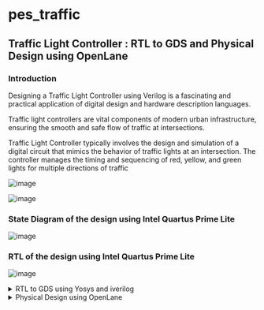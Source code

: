 # pes_traffic

## Traffic Light Controller : RTL to GDS and Physical Design using OpenLane 

  
### Introduction

Designing a Traffic Light Controller using Verilog is a fascinating and practical application of digital design and hardware description languages. 

Traffic light controllers are vital components of modern urban infrastructure, ensuring the smooth and safe flow of traffic at intersections.

Traffic Light Controller typically involves the design and simulation of a digital circuit that mimics the behavior of traffic lights at an intersection. The controller manages the timing and sequencing of red, yellow, and green lights for 
multiple directions of traffic

![image](https://github.com/AzeemRG/pes_traffic/assets/128957056/0966d48d-e74a-4d8a-9eec-5d876df75b25)

![image](https://github.com/AzeemRG/pes_traffic/assets/128957056/6d5a2633-e26a-449b-bb1a-0992e6ad0c84)


### State Diagram of the design using Intel Quartus Prime Lite

![image](https://github.com/AzeemRG/pes_traffic/assets/128957056/84c48ffb-a1f3-4c6f-8714-1e3b2eaa1538)

### RTL of the design using Intel Quartus Prime Lite

![image](https://github.com/AzeemRG/pes_traffic/assets/128957056/e1b3c00f-7442-486d-8af2-6218ccfcd69e)



<details>
  <summary>RTL to GDS using Yosys and iverilog</summary>
    <br>


<details>
<summary>Tools Used and Installation  </summary>
<br>
   

##### Iverilog:

  ``` 
   sudo apt-get update
   sudo apt-get install iverilog

```

##### Yosys:

   ```
   git clone https://github.com/YosysHQ/yosys.git
   sudo apt install make
   sudo apt-get install build-essential clang bison flex \
   libreadline-dev gawk tcl-dev libffi-dev git \
   graphviz xdot pkg-config python3 libboost-system-dev \
   libboost-python-dev libboost-filesystem-dev zlib1g-dev
   sudo make install
```

</details>
<details>
<summary>Pre Simulation of design </summary>
<br>

### Simulation using iverilog 

After successfull installation lets create folder for our files
```
mkdir pes_traffic_controller
```

Copy the design file and testbench file provided and paste the created directory

Use this commands for simulation

```
cd pes_traffic_controller
iverilog pes_traffic.v  pes_tb_traffic.v
./a.out
gtkwave dump.vcd
```

![image](https://github.com/AzeemRG/pes_traffic/assets/128957056/7381f2c8-843f-4079-b563-5f9e56908c5e)

![image](https://github.com/AzeemRG/pes_traffic/assets/128957056/c8bb293c-59c1-429e-8a21-86867125ac15)

Output Waveform:

![image](https://github.com/AzeemRG/pes_traffic/assets/128957056/6a30bb0a-ce5d-4c35-a4a6-8bba21e8bd5a)


</details>
<details>
<summary>Synthesis Using GLS  </summary>
<br>
   
### Introduction

Synthesis is a critical step in the design of integrated circuits. It transforms the high-level, abstract representation of a design, known as Register-Transfer Level (RTL), into a gate-level netlist. This netlist is composed of actual logic gates that are available in the specific technology libraries for the target chip.

The synthesis process unfolds in several stages:

   Conversion of RTL to Basic Logic Gates: Initially, the RTL description is translated into a network of fundamental logic gates like AND, OR, and flip-flops.

  Mapping to Technology-Dependent Gates: The next step involves matching the basic logic gates from the RTL description to the corresponding technology-specific gates available in the chosen library.

   Optimizing the Netlist: After mapping, optimization comes into play. The goal is to enhance the netlist by making it more efficient, but without violating any constraints set by the designer. This optimization can involve minimizing gate count, reducing power consumption, and improving performance.

#### Synthesis using GLS of our design 

Invoking Yosys , reading the skywater130 pdk library and reading the design file 

Use command

```
yosys
read_liberty -lib /home/azeem/VLSI/sky130RTLDesignAndSynthesisWorkshop/lib/sky130_fd_sc_hd__tt_025C_1v80.lib
read_verilog pes_traffic.v
``` 

![image](https://github.com/AzeemRG/pes_traffic/assets/128957056/8b1359df-05ae-49e9-9d84-ce8651a7b0aa)

Synthesis: 

for synthesis use command ``` synth -top pes_traffic ``` 

![image](https://github.com/AzeemRG/pes_traffic/assets/128957056/76ecd4e9-cc0c-4185-a993-8d95e581ec09)

Printing Stat:

![image](https://github.com/AzeemRG/pes_traffic/assets/128957056/cf4c391e-2dba-4bda-ad90-f8f36ab14523)

ABC: 

To run ABC use command ``` abc -liberty /home/azeem/VLSI/sky130RTLDesignAndSynthesisWorkshop/lib/sky130_fd_sc_hd__tt_025C_1v80.lib ```

![image](https://github.com/AzeemRG/pes_traffic/assets/128957056/d2bd53e3-1937-458f-a949-9d0d9eb2d58b)

ABC results:

![image](https://github.com/AzeemRG/pes_traffic/assets/128957056/d6f3fdf5-5c7c-41c2-81bd-956912432c71)


Layout :

Use command ``` show ``` to get Layout 

![image](https://github.com/AzeemRG/pes_traffic/assets/128957056/5cdeb55d-8f14-4315-8565-1d2990a1a3da)

![image](https://github.com/AzeemRG/pes_traffic/assets/128957056/fc56ff2b-7529-4717-849f-1661d5f0443c)

![image](https://github.com/AzeemRG/pes_traffic/assets/128957056/851c1612-1326-4ec7-812c-95d74eac16ec)

Netlist :

Use Command ``` write_verilog -noattr pes_traffic_netlist.v ```

![image](https://github.com/AzeemRG/pes_traffic/assets/128957056/a7fd43a1-6d75-43ac-a6e6-44f7cb695658)

</details>
<details>
<summary>Post Simulation </summary>
<br>
   
### Simulation created netlist using iverilog 

Use command 
```
iverilog /home/azeem/VLSI/sky130RTLDesignAndSynthesisWorkshop/my_lib/verilog_model/primitives.v /home/azeem/VLSI/sky130RTLDesignAndSynthesisWorkshop/my_lib/verilog_model/sky130_fd_sc_hd.v pes_traffic_netlist.v pes_tb_traffic.v
./a.out
gtkwave dump.vcd
```

![image](https://github.com/AzeemRG/pes_traffic/assets/128957056/e1db5423-4200-4d0d-a16f-2df010838e80)

Final Post Simulation Output Waveform:

![image](https://github.com/AzeemRG/pes_traffic/assets/128957056/b77690d9-77fc-4d30-a851-1f1db854bd24)

</details>
<details>
<summary>Conclusions </summary> </summary>
<br>

As we can see Pre and Post Simulation Results match , so we can confirm there is no GLS mismatch. We can Go ahead with PD development 

Results:

- Total Number of Cells : 292 
- Total Number of Input Signals : 62
- Total Number of Output Signals : 71 
- Total Number of Internal Signals : 160 



</details>
<details>
<summary>Referrence Repos </summary>
<br>

https://github.com/AzeemRG/asic_special_topic

Also Checkout for Physical Design Using OpenLane

https://github.com/AzeemRG/Pes_Openlane_pd




</details>

</details>

<details>
  <summary>Physical Design using OpenLane</summary>
    <br>

# Introduction to OpenLane 

![image](https://github.com/AzeemRG/pes_traffic/assets/128957056/74df30d0-f050-4ca7-ab17-d4f7da9df9c7)

OpenLane is an open-source, automated digital ASIC (Application-Specific Integrated Circuit) design flow framework. It plays a pivotal role in simplifying and streamlining the process of designing custom integrated circuits, making it more accessible to a wider range of engineers and designers.

Here is the basic OpenLane Design Flow

RTL Design

Synthesis

Floor Planning

Placement and Routing

Clock Tree Synthesis

Power Planning

Physical Verification

GDSII Generation

Manufacturing

Testing

Packaging

Deployment


<details>
<summary>Complete Installation </summary>
<br>

## Docker Installation

## OpenLane Installation

## Magic Installation 


</details>
<details>
<summary> Getting Started </summary>
<br>

Launching OpenLane

![image](https://github.com/AzeemRG/pes_traffic/assets/128957056/98cbd04d-a047-456d-b006-b293424b7092)

Before getting started make sure to to create your design folder 

```
    cd OpenLane\designs
    mkdir pes_traffic
    cd pes_traffic
    mkdir src
```
Add ur verilog file inside and outside of src folder 

Create config.json file using ``` gedit config.json ```  and add inside and outside of the src folder 

Note : Also make sure to add pdk file..  in my case its skywater130 pdk 

Config file should look like this

```

{
    "DESIGN_NAME": "pes_traffic",
    "VERILOG_FILES": "dir::src/pes_traffic.v",
    "CLOCK_PORT": "clk",
    "CLOCK_NET": "clk",
    "GLB_RESIZER_TIMING_OPTIMIZATIONS": true,
    "CLOCK_PERIOD": 5,
    "PL_RANDOM_GLB_PLACEMENT": 1,
    "PL_TARGET_DENSITY": 0.5,
    "FP_SIZING" : "relative",

"LIB_SYNTH": "dir::src/sky130_fd_sc_hd__typical.lib",
"LIB_FASTEST": "dir::src/sky130_fd_sc_hd__fast.lib",
"LIB_SLOWEST": "dir::src/sky130_fd_sc_hd__slow.lib",
"LIB_TYPICAL": "dir::src/sky130_fd_sc_hd__typical.lib",
"TEST_EXTERNAL_GLOB": "dir::../pes_ic/src/*",
"SYNTH_DRIVING_CELL":"sky130_vsdinv",

    "pdk::sky130*": {
        "FP_CORE_UTIL": 5,
        "scl::sky130_fd_sc_hd": {
            "FP_CORE_UTIL": 2
        }
    }

    

}

```

To undergo interactive flow use command 

```
 .\flow.tcl -interactive
package require openlane 0.9
prep -design <UR_DESIGN_NAME>
```



</details>
<details>
<summary> Synthesis </summary>
<br>

use command ```run_synthesis``` to initiate it 

 ![image](https://github.com/AzeemRG/pes_traffic/assets/128957056/3a57352a-eaaf-49dd-b7c4-18e6c29dd39c)

to see the report or printing stats to go the following path 

``` /home/azeem/OpenLane/designs/pes_traffic/runs/RUN_Direct/reports ``` in that go to synthesis and check the report 

![image](https://github.com/AzeemRG/pes_traffic/assets/128957056/d23ba5d5-9b13-407b-bb8e-a888a8aab10f)


![image](https://github.com/AzeemRG/pes_traffic/assets/128957056/f9be828d-2a62-454c-90c3-88a11f831cd7)

We can see info about cells and area of chip module through this step and get intresting factors like flop ratio or cell ratio etc 

</details>
<details>
<summary> Floorplan </summary>
<br>

use command ```run_floorplan``` to initiate it 

![image](https://github.com/AzeemRG/pes_traffic/assets/128957056/04c69744-9469-48af-9b32-c705a44e8ec0)

to see the floorplan layout go the path ``` cd  /home/azeem/OpenLane/designs/pes_traffic/runs/RUN_2023.11.02_19.46.32/results/floorplan ```

Use magic tool to see the layout using the .def file created during the process

``` magic -T /home/azeem/OpenLane/pdk/sky130A/libs.tech/magic/sky130A.tech lef read ../../tmp/merged.nom.lef def pes_traffic.def & ```

![image](https://github.com/AzeemRG/pes_traffic/assets/128957056/e59be8d9-602c-43ac-9ade-ea473cce7230)


</details>
<details>
<summary> Placement </summary>
<br>

use command ``` run_placement``` 

![image](https://github.com/AzeemRG/pes_traffic/assets/128957056/220a0105-586f-4391-8700-79eda3824db9)

use magic tool to see the layout by going to path same path but this time its placement `` ......results/placements

![image](https://github.com/AzeemRG/pes_traffic/assets/128957056/4b69d7b4-f3b8-4db5-8640-99fd96e0f3da)


![image](https://github.com/AzeemRG/pes_traffic/assets/128957056/c49ee4de-0725-49f5-af33-a4fe8ed2f557)


![image](https://github.com/AzeemRG/pes_traffic/assets/128957056/77b395cb-9ba8-4e1e-8aa4-f23e66f1a672)


</details>
<details>
<summary> CTS </summary>
<br>

use command ```run_cts ```

![image](https://github.com/AzeemRG/pes_traffic/assets/128957056/3f7e199a-f9e8-4e6b-b6d1-d5aef6ee0235)

to see the slack reports go the log folder using path 
```
/home/azeem/OpenLane/designs/pes_traffic/runs/RUN_2023.11.02_19.46.32/logs/cts

in that open 12-cts_sta.log

```
we can see slack is meet and there skew in under control 

 ![image](https://github.com/AzeemRG/pes_traffic/assets/128957056/37ced2f4-bf90-4bc2-bd78-efdaf42e596a)


![image](https://github.com/AzeemRG/pes_traffic/assets/128957056/da9e94f2-9a70-4ef8-89de-f0ac2da53c04)

Note : log file is added for more information 


</details>
<details>
<summary> Routing </summary>
<br>

use command ``` run_routing ``` 

![image](https://github.com/AzeemRG/pes_traffic/assets/128957056/a845c542-d89c-483d-9ab6-870729acaa12)

![image](https://github.com/AzeemRG/pes_traffic/assets/128957056/4a8c96d3-e3b1-460e-9b4d-1462de34aa63)

![image](https://github.com/AzeemRG/pes_traffic/assets/128957056/63687bbb-a2de-4086-a407-14052cf293a2)



</details>
<details>
<summary> Non-interactive flow </summary>
<br>

Use below commands 
```
cd Openlane
make mount
./flow.tcl -design <UR_DESIGN_NAME>
```


DRC Check after ending of entire flow

![image](https://github.com/AzeemRG/pes_traffic/assets/128957056/6f537f3c-6bcb-4ac9-8bb2-3a77867fa3bd)









